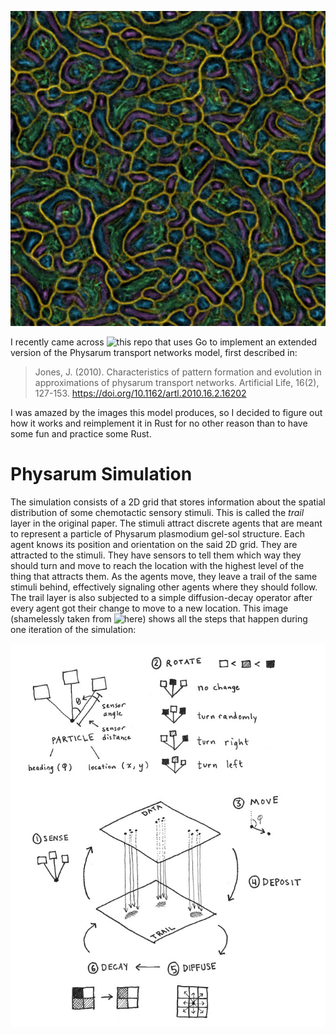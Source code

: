![Physarum distribution](assets/frame.png)


I recently came across ![this repo](https://github.com/fogleman/physarum) that uses Go to implement an extended version of the Physarum transport networks model, first described in:

> Jones, J. (2010). Characteristics of pattern formation and evolution in approximations of physarum transport networks. Artificial Life, 16(2), 127-153. https://doi.org/10.1162/artl.2010.16.2.16202

I was amazed by the images this model produces, so I decided to figure out how it works and reimplement it in Rust for no other reason than to have some fun and practice some Rust.

# Physarum Simulation

The simulation consists of a 2D grid that stores information about the spatial distribution of some chemotactic sensory stimuli. This is called the _trail_ layer in the original paper. The stimuli attract discrete agents that are meant to represent a particle of Physarum plasmodium gel-sol structure. Each agent knows its position and orientation on the said 2D grid. They are attracted to the stimuli. They have sensors to tell them which way they should turn and move to reach the location with the highest level of the thing that attracts them. As the agents move, they leave a trail of the same stimuli behind, effectively signaling other agents where they should follow. The trail layer is also subjected to a simple diffusion-decay operator after every agent got their change to move to a new location. This image (shamelessly taken from ![here](https://sagejenson.com/physarum)) shows all the steps that happen during one iteration of the simulation:

![Physarum simulation steps](assets/physarum-steps.jpg)
